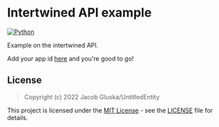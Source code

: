 # Intertwined API example

[![Python](https://img.shields.io/badge/language-python-FFE873.svg?style=plastic)](https://www.python.org/) 

Example on the intertwined API.

Add your app id [here](https://github.com/UntitledEntity/intertwined-api-example/blob/main/login.py#L3) and you're good to go!

## License

> Copyright (c) 2022 Jacob Gluska/UntitledEntity

This project is licensed under the [MIT License](https://opensource.org/licenses/mit-license.php) - see the [LICENSE](https://github.com/UntitledEntity/intertwined-api-example/blob/main/LICENSE) file for details.
